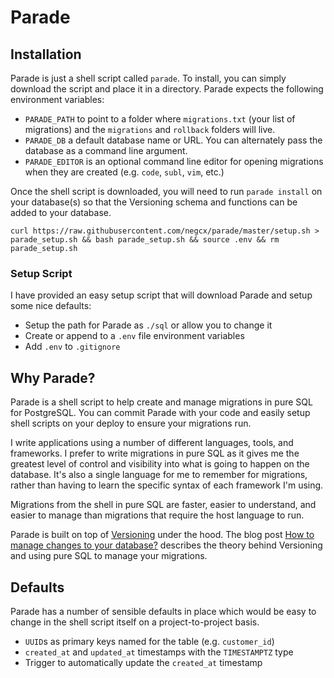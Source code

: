 # Parade

## Installation

Parade is just a shell script called `parade`. To install, you can simply download the script and place it in a directory. Parade expects the following environment variables:

- `PARADE_PATH` to point to a folder where `migrations.txt` (your list of migrations) and the `migrations` and `rollback` folders will live.
- `PARADE_DB` a default database name or URL. You can alternately pass the database as a command line argument.
- `PARADE_EDITOR` is an optional command line editor for opening migrations when they are created (e.g. `code`, `subl`, `vim`, etc.)

Once the shell script is downloaded, you will need to run `parade install` on your database(s) so that the Versioning schema and functions can be added to your database.

    curl https://raw.githubusercontent.com/negcx/parade/master/setup.sh > parade_setup.sh && bash parade_setup.sh && source .env && rm parade_setup.sh

### Setup Script

I have provided an easy setup script that will download Parade and setup some nice defaults:

- Setup the path for Parade as `./sql` or allow you to change it
- Create or append to a `.env` file environment variables
- Add `.env` to `.gitignore`

## Why Parade?

Parade is a shell script to help create and manage migrations in pure SQL for PostgreSQL. You can commit Parade with your code and easily setup shell scripts on your deploy to ensure your migrations run.

I write applications using a number of different languages, tools, and frameworks. I prefer to write migrations in pure SQL as it gives me the greatest level of control and visibility into what is going to happen on the database. It's also a single language for me to remember for migrations, rather than having to learn the specific syntax of each framework I'm using.

Migrations from the shell in pure SQL are faster, easier to understand, and easier to manage than migrations that require the host language to run.

Parade is built on top of [Versioning](https://gitlab.com/depesz/Versioning) under the hood. The blog post [How to manage changes to your database?](https://www.depesz.com/2010/08/22/versioning/) describes the theory behind Versioning and using pure SQL to manage your migrations.

## Defaults

Parade has a number of sensible defaults in place which would be easy to change in the shell script itself on a project-to-project basis.

- `UUID`s as primary keys named for the table (e.g. `customer_id`)
- `created_at` and `updated_at` timestamps with the `TIMESTAMPTZ` type
- Trigger to automatically update the `created_at` timestamp
